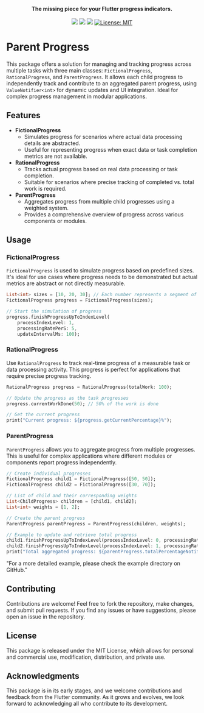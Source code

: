 <p align="center" >
  <strong>The missing piece for your Flutter progress indicators.</strong>
  <br />
  <br />
  <a href="https://pub.dev/packages/styled_widget"><img src="https://img.shields.io/pub/v/parent_progress?color=blue" /></a>
  <a href="https://github.com/olerhan/parent_progress/actions/workflows/flutter_ci.yml"><img src="https://github.com/olerhan/parent_progress/actions/workflows/flutter_ci.yml/badge.svg" /></a>
  <a href="https://github.com/olerhan/parent_progress"><img src="https://img.shields.io/github/stars/olerhan/parent_progress" /></a>
  <a href="https://opensource.org/licenses/MIT"><img src="https://img.shields.io/badge/license-MIT-purple.svg" alt="License: MIT"></a>
  <br />
</p>

# Parent Progress

This package offers a solution for managing and tracking progress across multiple tasks with three main classes: `FictionalProgress`, `RationalProgress`, and `ParentProgress`. It allows each child progress to independently track and contribute to an aggregated parent progress, using `ValueNotifier<int>` for dynamic updates and UI integration. Ideal for complex progress management in modular applications.

## Features

- **FictionalProgress**
  - Simulates progress for scenarios where actual data processing details are abstracted.
  - Useful for representing progress when exact data or task completion metrics are not available.
- **RationalProgress**
  - Tracks actual progress based on real data processing or task completion.
  - Suitable for scenarios where precise tracking of completed vs. total work is required.
- **ParentProgress**
  - Aggregates progress from multiple child progresses using a weighted system.
  - Provides a comprehensive overview of progress across various components or modules.

## Usage

### FictionalProgress
`FictionalProgress` is used to simulate progress based on predefined sizes. It's ideal for use cases where progress needs to be demonstrated but actual metrics are abstract or not directly measurable.

```dart
List<int> sizes = [10, 20, 30]; // Each number represents a segment of the task
FictionalProgress progress = FictionalProgress(sizes);

// Start the simulation of progress
progress.finishProgressUpToIndexLevel(
    processIndexLevel: 1, 
    processingRatePerS: 5, 
    updateIntervalMs: 100);
```

### RationalProgress
Use `RationalProgress` to track real-time progress of a measurable task or data processing activity. This progress is perfect for applications that require precise progress tracking.

```dart
RationalProgress progress = RationalProgress(totalWork: 100);

// Update the progress as the task progresses
progress.currentWorkDone(50); // 50% of the work is done

// Get the current progress
print("Current progress: ${progress.getCurrentPercentage}%");
```

### ParentProgress
`ParentProgress` allows you to aggregate progress from multiple progresses. This is useful for complex applications where different modules or components report progress independently.

```dart
// Create individual progresses
FictionalProgress child1 = FictionalProgress([50, 50]);
FictionalProgress child2 = FictionalProgress([30, 70]);

// List of child and their corresponding weights
List<ChildProgress> children = [child1, child2];
List<int> weights = [1, 2];

// Create the parent progress
ParentProgress parentProgress = ParentProgress(children, weights);

// Example to update and retrieve total progress
child1.finishProgressUpToIndexLevel(processIndexLevel: 0, processingRatePerS: 10, updateIntervalMs: 100);
child2.finishProgressUpToIndexLevel(processIndexLevel: 1, processingRatePerS: 20, updateIntervalMs: 200);
print("Total aggregated progress: ${parentProgress.totalPercentageNotifier.value}%");
```
"For a more detailed example, please check the example directory on GitHub."

## Contributing

Contributions are welcome! Feel free to fork the repository, make changes, and submit pull requests. If you find any issues or have suggestions, please open an issue in the repository.

## License

This package is released under the MIT License, which allows for personal and commercial use, modification, distribution, and private use.

## Acknowledgments

This package is in its early stages, and we welcome contributions and feedback from the Flutter community. As it grows and evolves, we look forward to acknowledging all who contribute to its development.
